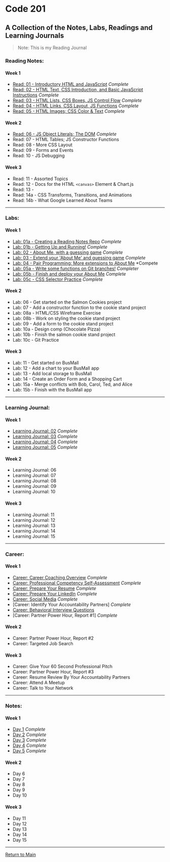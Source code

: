 # Code 201
## A Collection of the Notes, Labs, Readings and Learning Journals
> Note: This is my Reading Journal

### Reading Notes:
#### Week 1

- [Read: 01 - Introductory HTML and JavaScript](Reading/class-01.md) *Complete*
- [Read: 02 - HTML Text, CSS Introduction, and Basic JavaScript Instructions](Reading/class-02.md) *Complete*
- [Read: 03 - HTML Lists, CSS Boxes, JS Control Flow](Reading/class-03.md) *Complete*
- [Read: 04 - HTML Links, CSS Layout, JS Functions](Reading/class-04.md) *Complete*
- [Read: 05 - HTML Images; CSS Color & Text](Reading/class-05.md) *Complete*

#### Week 2 

- [Read: 06 - JS Object Literals; The DOM](Reading/class-06.md) *Complete*
- Read: 07 - HTML Tables; JS Constructor Functions
- Read: 08 - More CSS Layout
- Read: 09 - Forms and Events
- Read: 10 - JS Debugging

#### Week 3

- Read: 11 - Assorted Topics
- Read: 12 - Docs for the HTML `<canvas>` Element & Chart.js
- Read: 13 -
- Read: 14a - CSS Transforms, Transitions, and Animations
- Read: 14b - What Google Learned About Teams

---

### Labs:

#### Week 1
- [Lab: 01a - Creating a Reading Notes Repo](https://trevorstubbs.github.io/learning-journal/) *Complete*
- [Lab: 01b - Getting Up and Running!](Labs/Lab01/index.html) *Complete*
- [Lab: 02 - About Me, with a guessing game](Labs/Lab02/README.md) *Complete*
- [Lab: 03 - Extend your 'About Me' and guessing game](Labs/Lab03/README.md) *Complete*
- [Lab: 04 - Pair Programming: More extensions to About Me](Labs/Lab04/README.md) *Compete
- [Lab: 05a - Write some functions on Git branches!](https://github.com/applena/201lab5a/pull/12) *Completer*
- [Lab: 05b - Finish and deploy your About Me](https://trevorstubbs.github.io/201-lab2/) *Complete*
- [Lab: 05c - CSS Selector Practice](https://flukeout.github.io/) *Complete*

#### Week 2

- Lab: 06 - Get started on the Salmon Cookies project
- Lab: 07 - Add a constructor function to the cookie stand project
- Lab: 08a - HTML/CSS Wireframe Exercise
- Lab: 08b - Work on styling the cookie stand project
- Lab: 09 - Add a form to the cookie stand project
- Lab: 10a - Design comp (Chocolate Pizza)
- Lab: 10b - Finish the salmon cookie stand project
- Lab: 10c - Git Practice

#### Week 3

- Lab: 11 - Get started on BusMall
- Lab: 12 - Add a chart to your BusMall app
- Lab: 13 - Add local storage to BusMall
- Lab: 14 - Create an Order Form and a Shopping Cart
- Lab: 15a - Merge conflicts with Bob, Carol, Ted, and Alice
- Lab: 15b - Finish with the BusMall app

---

### Learning Journal:
#### Week 1

- [Learning Journal: 02](LearningJounral/Journal2.md) *Complete*
- [Learning Journal: 03](LearningJournal/Journal3.md) *Complete*
- [Learning Journal: 04](LearningJournal/Journal4.md) *Complete*
- [Learning Journal: 05]() *Complete*

#### Week 2

- Learning Journal: 06
- Learning Journal: 07
- Learning Journal: 08
- Learning Journal: 09
- Learning Journal: 10

#### Week 3

- Learning Journal: 11
- Learning Journal: 12
- Learning Journal: 13
- Learning Journal: 14
- Learning Journal: 15

---

### Career:
#### Week 1

- [Career: Career Coaching Overview](Career/AssignmentComplete.md) *Complete*
- [Career: Professional Competency Self-Assessment](Career/AssignmentComplete.md) *Complete*
- [Career: Prepare Your Resume](Career/AssignmentComplete.md) *Complete*
- [Career: Prepare Your LinkedIn](https://www.linkedin.com/in/trevorstubbssea/) *Complete*
- [Career: Social Media](https://www.linkedin.com/in/trevorstubbssea/) *Complete*
- [Career: Identify Your Accountability Partners] *Complete*
- [Career: Behavioral Interview Questions](Career/BehavioralInterviewQuestions.md)
- [Career: Partner Power Hour, Report #1] *Complete*

#### Week 2

- Career: Partner Power Hour, Report #2
- Career: Targeted Job Search

#### Week 3

- Career: Give Your 60 Second Professional Pitch
- Career: Partner Power Hour, Report #3
- Career: Resume Review By Your Accountability Partners
- Career: Attend A Meetup
- Career: Talk to Your Network

---

### Notes:
#### Week 1

- [Day 1](Notes/day1.md) *Complete*
- [Day 2](Notes/day2.md) *Complete*
- [Day 3](Notes/day3.md) *Complete*
- [Day 4](Notes/day4.md) *Complete*
- [Day 5](Notes/day5.md) *Complete*

#### Week 2

- Day 6
- Day 7
- Day 8
- Day 9
- Day 10

#### Week 3

- Day 11
- Day 12
- Day 13
- Day 14
- Day 15

---

[Return to Main](https://trevorstubbs.github.io/learning-journal/)
